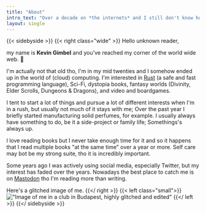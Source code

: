 ```yaml
---
title: "About"
intro_text: "Over a decade on *the internets* and I still don't know how to write *about me*"
layout: single
---
```


{{< sidebyside >}}
{{< right class="wide" >}}
Hello unknown reader,

my name is **Kevin Gimbel** and you've reached my corner of the world wide web. 👴

I'm actually not that old tho, I'm in my mid twenties and I somehow ended up in the world of (cloud) computing. I'm interested in [Rust](https://rust-lang.org) (a safe and fast programming language), Sci-Fi, dystopia books, fantasy worlds (Divinity, Elder Scrolls, Dungeons & Dragons), and video and boardgames.

I tent to start a lot of things and pursue a lot of different interests when I'm in a rush, but usually not much of it stays with me; Over the past year I briefly started manufacturing solid perfumes, for example. I usually always have something to do, be it a side-project or family life; Somethings's always up.

I love reading books but I never take enough time for it and so it happens that I read multiple books "at the same time" over a year or more. Self care may bot be my strong suite, tho it is incredibly important.

Some years ago I was actively using social media, especially Twitter, but my interest has faded over the years. Nowadays the best place to catch me is on [Mastodon](https://bullgit.party/@kevin) tho I'm reading more than writing.

Here's a glitched image of me.
{{</ right >}}
{{< left class="small">}}
!["Image of me in a club in Budapest, highly glitched and edited"](/img/self-2019-small.jpg)
{{</ left >}}
{{</ sidebyside >}}